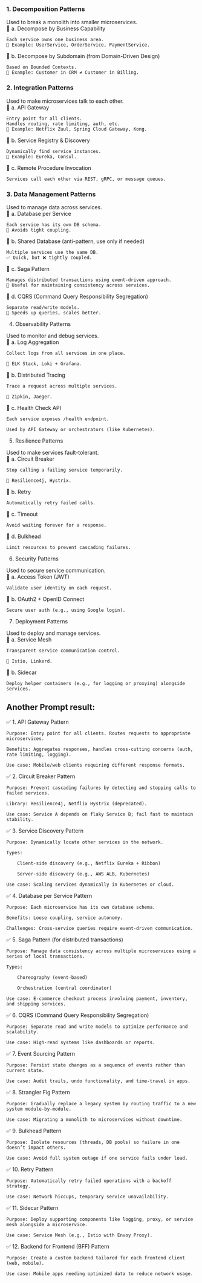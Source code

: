 ### 1. Decomposition Patterns
Used to break a monolith into smaller microservices.  
🔹 a. Decompose by Business Capability  

    Each service owns one business area.  
    📌 Example: UserService, OrderService, PaymentService.  

🔹 b. Decompose by Subdomain (from Domain-Driven Design)  

    Based on Bounded Contexts.  
    📌 Example: Customer in CRM ≠ Customer in Billing.  

### 2. Integration Patterns
Used to make microservices talk to each other.  
🔹 a. API Gateway

    Entry point for all clients.
    Handles routing, rate limiting, auth, etc.
    📌 Example: Netflix Zuul, Spring Cloud Gateway, Kong.

🔹 b. Service Registry & Discovery

    Dynamically find service instances.
    📌 Example: Eureka, Consul.

🔹 c. Remote Procedure Invocation

    Services call each other via REST, gRPC, or message queues.  

### 3. Data Management Patterns

Used to manage data across services.  
🔹 a. Database per Service

    Each service has its own DB schema.
    📌 Avoids tight coupling.

🔹 b. Shared Database (anti-pattern, use only if needed)

    Multiple services use the same DB.
    ✅ Quick, but ❌ tightly coupled.

🔹 c. Saga Pattern

    Manages distributed transactions using event-driven approach.
    📌 Useful for maintaining consistency across services.

🔹 d. CQRS (Command Query Responsibility Segregation)

    Separate read/write models.
    📌 Speeds up queries, scales better.

4. Observability Patterns

Used to monitor and debug services.  
🔹 a. Log Aggregation

    Collect logs from all services in one place.

    📌 ELK Stack, Loki + Grafana.

🔹 b. Distributed Tracing

    Trace a request across multiple services.

    📌 Zipkin, Jaeger.

🔹 c. Health Check API

    Each service exposes /health endpoint.

    Used by API Gateway or orchestrators (like Kubernetes).

5. Resilience Patterns

Used to make services fault-tolerant.  
🔹 a. Circuit Breaker

    Stop calling a failing service temporarily.

    📌 Resilience4j, Hystrix.

🔹 b. Retry

    Automatically retry failed calls.

🔹 c. Timeout

    Avoid waiting forever for a response.

🔹 d. Bulkhead

    Limit resources to prevent cascading failures.

6. Security Patterns

Used to secure service communication.  
🔹 a. Access Token (JWT)

    Validate user identity on each request.

🔹 b. OAuth2 + OpenID Connect

    Secure user auth (e.g., using Google login).

7. Deployment Patterns

Used to deploy and manage services.  
🔹 a. Service Mesh

    Transparent service communication control.

    📌 Istio, Linkerd.

🔹 b. Sidecar

    Deploy helper containers (e.g., for logging or proxying) alongside services.


## Another Prompt result: 
✅ 1. API Gateway Pattern

    Purpose: Entry point for all clients. Routes requests to appropriate microservices.

    Benefits: Aggregates responses, handles cross-cutting concerns (auth, rate limiting, logging).

    Use case: Mobile/web clients requiring different response formats.

✅ 2. Circuit Breaker Pattern

    Purpose: Prevent cascading failures by detecting and stopping calls to failed services.

    Library: Resilience4j, Netflix Hystrix (deprecated).

    Use case: Service A depends on flaky Service B; fail fast to maintain stability.

✅ 3. Service Discovery Pattern

    Purpose: Dynamically locate other services in the network.

    Types:

        Client-side discovery (e.g., Netflix Eureka + Ribbon)

        Server-side discovery (e.g., AWS ALB, Kubernetes)

    Use case: Scaling services dynamically in Kubernetes or cloud.

✅ 4. Database per Service Pattern

    Purpose: Each microservice has its own database schema.

    Benefits: Loose coupling, service autonomy.

    Challenges: Cross-service queries require event-driven communication.

✅ 5. Saga Pattern (for distributed transactions)

    Purpose: Manage data consistency across multiple microservices using a series of local transactions.

    Types:

        Choreography (event-based)

        Orchestration (central coordinator)

    Use case: E-commerce checkout process involving payment, inventory, and shipping services.

✅ 6. CQRS (Command Query Responsibility Segregation)

    Purpose: Separate read and write models to optimize performance and scalability.

    Use case: High-read systems like dashboards or reports.

✅ 7. Event Sourcing Pattern

    Purpose: Persist state changes as a sequence of events rather than current state.

    Use case: Audit trails, undo functionality, and time-travel in apps.

✅ 8. Strangler Fig Pattern

    Purpose: Gradually replace a legacy system by routing traffic to a new system module-by-module.

    Use case: Migrating a monolith to microservices without downtime.

✅ 9. Bulkhead Pattern

    Purpose: Isolate resources (threads, DB pools) so failure in one doesn’t impact others.

    Use case: Avoid full system outage if one service fails under load.

✅ 10. Retry Pattern

    Purpose: Automatically retry failed operations with a backoff strategy.

    Use case: Network hiccups, temporary service unavailability.

✅ 11. Sidecar Pattern

    Purpose: Deploy supporting components like logging, proxy, or service mesh alongside a microservice.

    Use case: Service Mesh (e.g., Istio with Envoy Proxy).

✅ 12. Backend for Frontend (BFF) Pattern

    Purpose: Create a custom backend tailored for each frontend client (web, mobile).

    Use case: Mobile apps needing optimized data to reduce network usage.
